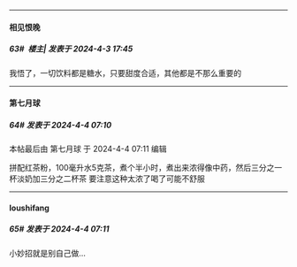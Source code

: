 ﻿
*****

####  相见恨晚  
##### 63#         楼主| 发表于 2024-4-3 17:45

我悟了，一切饮料都是糖水，只要甜度合适，其他都是不那么重要的


*****

####  第七月球  
##### 64#       发表于 2024-4-4 07:10

 本帖最后由 第七月球 于 2024-4-4 07:11 编辑 

拼配红茶粉，100毫升水5克茶，煮个半小时，煮出来浓得像中药，然后三分之一杯淡奶加三分之二杯茶
要注意这种太浓了喝了可能不舒服

*****

####  loushifang  
##### 65#       发表于 2024-4-4 07:11

小妙招就是别自己做…

